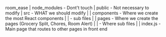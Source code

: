 
room_ease
| node_modules - Dont't touch
| public       - Not necessary to modify 
| src          - WHAT we should modify 
| | components - Where we create the most React components
| |           - sub files 
| | pages      - Where we create the pages (Grocery Split, Chores, Room Alert)
| |            - Where sub files
| | index.js   - Main page that routes to other pages in front end
